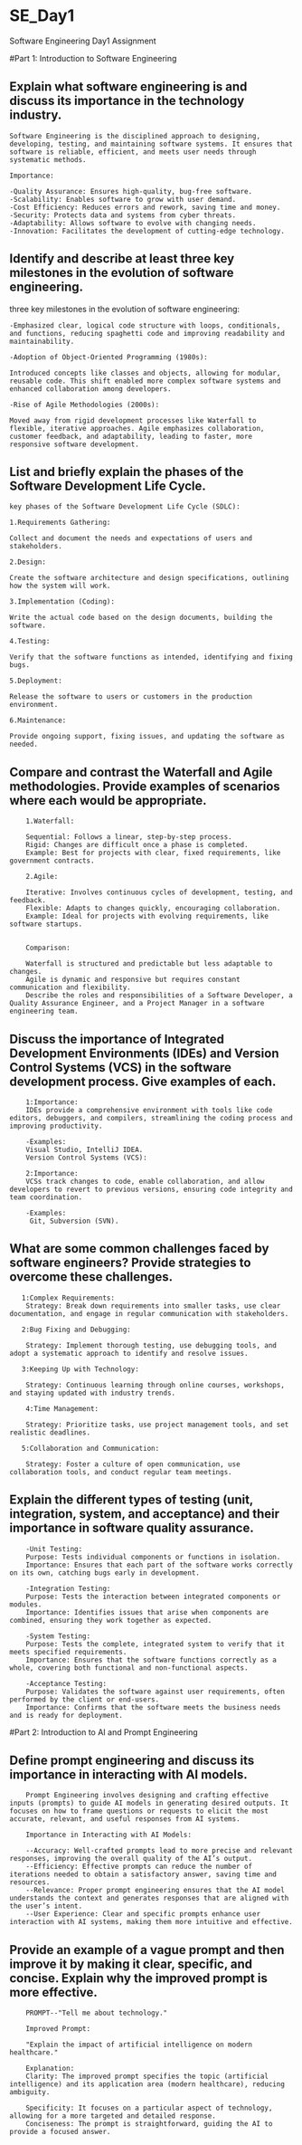 # SE_Day1
Software Engineering Day1 Assignment

#Part 1: Introduction to Software Engineering

## Explain what software engineering is and discuss its importance in the technology industry.

    Software Engineering is the disciplined approach to designing, developing, testing, and maintaining software systems. It ensures that software is reliable, efficient, and meets user needs through systematic methods.

    Importance:

    -Quality Assurance: Ensures high-quality, bug-free software.
    -Scalability: Enables software to grow with user demand.
    -Cost Efficiency: Reduces errors and rework, saving time and money.
    -Security: Protects data and systems from cyber threats.
    -Adaptability: Allows software to evolve with changing needs.
    -Innovation: Facilitates the development of cutting-edge technology.


## Identify and describe at least three key milestones in the evolution of software engineering.

three key milestones in the evolution of software engineering:

    -Emphasized clear, logical code structure with loops, conditionals, and functions, reducing spaghetti code and improving readability and maintainability.

    -Adoption of Object-Oriented Programming (1980s):

    Introduced concepts like classes and objects, allowing for modular, reusable code. This shift enabled more complex software systems and enhanced collaboration among developers.

    -Rise of Agile Methodologies (2000s):

    Moved away from rigid development processes like Waterfall to flexible, iterative approaches. Agile emphasizes collaboration, customer feedback, and adaptability, leading to faster, more responsive software development.


## List and briefly explain the phases of the Software Development Life Cycle.

    key phases of the Software Development Life Cycle (SDLC):

    1.Requirements Gathering:

    Collect and document the needs and expectations of users and stakeholders.

    2.Design:

    Create the software architecture and design specifications, outlining how the system will work.

    3.Implementation (Coding):

    Write the actual code based on the design documents, building the software.

    4.Testing:

    Verify that the software functions as intended, identifying and fixing bugs.

    5.Deployment:

    Release the software to users or customers in the production environment.

    6.Maintenance:

    Provide ongoing support, fixing issues, and updating the software as needed.


## Compare and contrast the Waterfall and Agile methodologies. Provide examples of scenarios where each would be appropriate.

        1.Waterfall:

        Sequential: Follows a linear, step-by-step process.
        Rigid: Changes are difficult once a phase is completed.
        Example: Best for projects with clear, fixed requirements, like government contracts.

        2.Agile:

        Iterative: Involves continuous cycles of development, testing, and feedback.
        Flexible: Adapts to changes quickly, encouraging collaboration.
        Example: Ideal for projects with evolving requirements, like software startups.


        Comparison:

        Waterfall is structured and predictable but less adaptable to changes.
        Agile is dynamic and responsive but requires constant communication and flexibility.
        Describe the roles and responsibilities of a Software Developer, a Quality Assurance Engineer, and a Project Manager in a software engineering team.


## Discuss the importance of Integrated Development Environments (IDEs) and Version Control Systems (VCS) in the software development process. Give examples of each.

        1:Importance: 
        IDEs provide a comprehensive environment with tools like code editors, debuggers, and compilers, streamlining the coding process and improving productivity.

        -Examples: 
        Visual Studio, IntelliJ IDEA.
        Version Control Systems (VCS):

        2:Importance: 
        VCSs track changes to code, enable collaboration, and allow developers to revert to previous versions, ensuring code integrity and team coordination.

        -Examples:
         Git, Subversion (SVN).


## What are some common challenges faced by software engineers? Provide strategies to overcome these challenges.

       1:Complex Requirements:
        Strategy: Break down requirements into smaller tasks, use clear documentation, and engage in regular communication with stakeholders.

       2:Bug Fixing and Debugging:

        Strategy: Implement thorough testing, use debugging tools, and adopt a systematic approach to identify and resolve issues.

       3:Keeping Up with Technology:

        Strategy: Continuous learning through online courses, workshops, and staying updated with industry trends.

        4:Time Management:

        Strategy: Prioritize tasks, use project management tools, and set realistic deadlines.

       5:Collaboration and Communication:

        Strategy: Foster a culture of open communication, use collaboration tools, and conduct regular team meetings.


## Explain the different types of testing (unit, integration, system, and acceptance) and their importance in software quality assurance.

        -Unit Testing:
        Purpose: Tests individual components or functions in isolation.
        Importance: Ensures that each part of the software works correctly on its own, catching bugs early in development.

        -Integration Testing:
        Purpose: Tests the interaction between integrated components or modules.
        Importance: Identifies issues that arise when components are combined, ensuring they work together as expected.

        -System Testing:
        Purpose: Tests the complete, integrated system to verify that it meets specified requirements.
        Importance: Ensures that the software functions correctly as a whole, covering both functional and non-functional aspects.

        -Acceptance Testing:
        Purpose: Validates the software against user requirements, often performed by the client or end-users.
        Importance: Confirms that the software meets the business needs and is ready for deployment.



#Part 2: Introduction to AI and Prompt Engineering


## Define prompt engineering and discuss its importance in interacting with AI models.

        Prompt Engineering involves designing and crafting effective inputs (prompts) to guide AI models in generating desired outputs. It focuses on how to frame questions or requests to elicit the most accurate, relevant, and useful responses from AI systems.

        Importance in Interacting with AI Models:

        --Accuracy: Well-crafted prompts lead to more precise and relevant responses, improving the overall quality of the AI’s output.
        --Efficiency: Effective prompts can reduce the number of iterations needed to obtain a satisfactory answer, saving time and resources.
        --Relevance: Proper prompt engineering ensures that the AI model understands the context and generates responses that are aligned with the user’s intent.
        --User Experience: Clear and specific prompts enhance user interaction with AI systems, making them more intuitive and effective.




## Provide an example of a vague prompt and then improve it by making it clear, specific, and concise. Explain why the improved prompt is more effective.

        PROMPT--"Tell me about technology."

        Improved Prompt:

        "Explain the impact of artificial intelligence on modern healthcare."

        Explanation:
        Clarity: The improved prompt specifies the topic (artificial intelligence) and its application area (modern healthcare), reducing ambiguity.

        Specificity: It focuses on a particular aspect of technology, allowing for a more targeted and detailed response.
        Conciseness: The prompt is straightforward, guiding the AI to provide a focused answer.